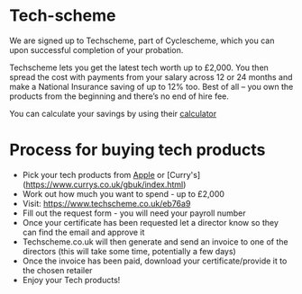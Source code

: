 # Tech-scheme

We are signed up to Techscheme, part of Cyclescheme, which you can upon successful completion of your probation.

Techscheme lets you get the latest tech worth up to £2,000. You then spread the cost with payments from your salary across 12 or 24 months and make a National Insurance saving of up to 12% too. 
Best of all – you own the products from the beginning and there’s no end of hire fee.

You can calculate your savings by using their [calculator](https://www.techscheme.co.uk/how-it-works)

# Process for buying tech products

- Pick your tech products from [Apple](https://www.apple.com) or [Curry's] (https://www.currys.co.uk/gbuk/index.html)
- Work out how much you want to spend - up to £2,000
- Visit: https://www.techscheme.co.uk/eb76a9
- Fill out the request form - you will need your payroll number 
- Once your certificate has been requested let a director know so they can find the email and approve it
- Techscheme.co.uk will then generate and send an invoice to one of the directors (this will take some time, potentially a few days)
- Once the invoice has been paid, download your certificate/provide it to the chosen retailer
- Enjoy your Tech products!
